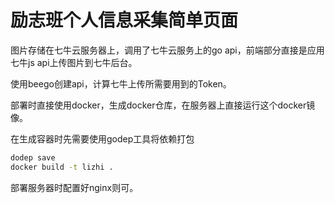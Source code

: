 # 励志班个人信息采集简单页面

图片存储在七牛云服务器上，调用了七牛云服务上的go api，前端部分直接是应用七牛js api上传图片到七牛后台。

使用beego创建api，计算七牛上传所需要用到的Token。

部署时直接使用docker，生成docker仓库，在服务器上直接运行这个docker镜像。

在生成容器时先需要使用godep工具将依赖打包

```bash
dodep save
docker build -t lizhi .
```

部署服务器时配置好nginx则可。